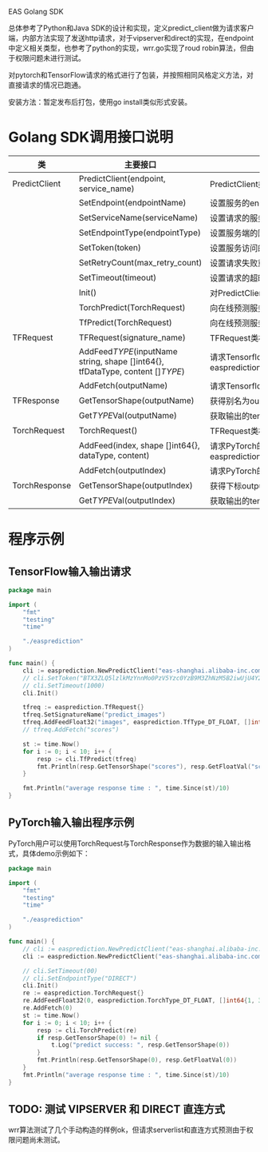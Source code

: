 EAS Golang SDK

总体参考了Python和Java SDK的设计和实现，定义predict_client做为请求客户端，内部方法实现了发送http请求，对于vipserver和direct的实现，在endpoint中定义相关类型，也参考了python的实现，wrr.go实现了roud robin算法，但由于权限问题未进行测试。

对pytorch和TensorFlow请求的格式进行了包装，并按照相同风格定义方法，对直接请求的情况已跑通。

安装方法：暂定发布后打包，使用go install类似形式安装。

# Golang SDK调用接口说明

|类|主要接口|描述|
|-----|------|------|
|PredictClient|PredictClient(endpoint, service_name)|PredictClient类构造器，endpoint是服务端的endpoint地址，对于普通服务设置为默认网关endpoint，如eas-shanghai-intranet.alibaba-inc.com；service_name为服务名字；两个参数不可为空。|
||SetEndpoint(endpointName)|设置服务的endpoint，endpoint的说明见构造函数|
||SetServiceName(serviceName)|设置请求的服务名字|
||SetEndpointType(endpointType)|设置服务端的网关类型，支持默认网关("DEFAULT"或不设置），"VIPSERVER"，"DIRECT"，默认值为空|
||SetToken(token)|设置服务访问的token|
||SetRetryCount(max_retry_count)|设置请求失败重试次数，默认为5；该参数非常重要，对于服务端进程异常或机器异常或网关长连接断开等情况带来的个别请求失败，均需由客户端来重试解决，请勿将其设置为0|
||SetTimeout(timeout)|设置请求的超时时间，单位为ms，默认为5000|
||Init() |对PredictClient对象进行初始化，在上述设置参数的函数执行完成后，同样需要调用Init()函数才会生效|
||TorchPredict(TorchRequest)|向在线预测服务提交一个预测请求，request对象是TorchRequest类，可以输入不同类型的，返回为对应的TorchResponse|
||TfPredict(TorchRequest)|向在线预测服务提交一个预测请求，request对象是TorchRequest类，可以输入不同类型的，返回为对应的TfResponse|
|TFRequest|TFRequest(signature_name)|TFRequest类构建方法，输入为要请求模型的signature_name|
||AddFeed$TYPE$(inputName string, shape []int64{}, tfDataType, content []$TYPE$)|请求Tensorflow的在线预测服务模型时，设置需要输入的Tensor，inputName表示输入Tensor的别名，tfDataType表示输入Tensor的DataType， shape表示输入Tensor的TensorShape，content表示输入Tensor的内容（一维数组展开表示）。DataType支持如下几种类型：easprediction.TfType_DT_FLOAT,easprediction.TfType_DT_DOUBLE,easprediction.TfType_DT_INT8,easprediction.TfType_DT_INT16,easprediction.TfType_DT_INT32,easprediction.TfType_DT_INT64,easprediction.TfType_DT_STRING,easprediction.TfType_DT_BOOL|
||AddFetch(outputName)|请求Tensorflow的在线预测服务模型时，设置需要输出的Tensor的别名，对于savedmodel模型该参数可选，若不设置，则输出所有的outputs，对于frozen model该参数必选|
|TFResponse|GetTensorShape(outputName)|获得别名为ouputname的输出Tensor的TensorShape|
||Get$TYPE$Val(outputName)|获取输出的tensor的数据向量，输出结果以一维数组的形式保存，可配套使用GetTensorShape()获取对应的tensor的shape，将其还原成所需的多维tensor, 其中$TYPE$可选Float, Double, Int, Int64, String, Bool|
|TorchRequest|TorchRequest()|TFRequest类构建方法|
||AddFeed(index, shape []int64{}, dataType, content)|请求PyTorch的在线预测服务模型时，设置需要输入的Tensor，index表示要输入的tensor的下标，dataType表示输入Tensor的DataType， shape表示输入Tensor的TensorShape，content表示输入Tensor的内容（一维数组展开表示）。DataType支持如下几种类型：easprediction.TorchType_DT_FLOAT, easprediction.TorchType_DT_DOUBLE, easprediction.TorchType_DT_INT32, easprediction.TorchType_DT_UINT8, easprediction.TorchType_DT_INT16, easprediction.TorchType_DT_INT8, easprediction.TorchType_DT_INT64, |
||AddFetch(outputIndex)|请求PyTorch的在线预测服务模型时，设置需要输出的Tensor的index，可选，若不设置，则输出所有的outputs|
|TorchResponse|GetTensorShape(outputIndex)|获得下标outputIndex的输出Tensor的TensorShape|
||Get$TYPE$Val(outputIndex)|获取输出的tensor的数据向量，输出结果以一维数组的形式保存，可配套使用GetTensorShape()获取对应的tensor的shape，将其还原成所需的多维tensor, $TYPE$可选Float, Double, Int, Int64|

# 程序示例
## TensorFlow输入输出请求

```go
package main 

import (
	"fmt"
	"testing"
	"time"

	"./easprediction"
)

func main() {
	cli := easprediction.NewPredictClient("eas-shanghai.alibaba-inc.com/", "tf_gosdk_test")
	// cli.SetToken("BTX3ZLQ5lzlkMzYnnMo0PzV5Yzc0YzB9M3ZhNzM5B2iwUjU4Y2MwXA==")
	// cli.SetTimeout(1000)
	cli.Init()

	tfreq := easprediction.TfRequest{}
	tfreq.SetSignatureName("predict_images")
	tfreq.AddFeedFloat32("images", easprediction.TfType_DT_FLOAT, []int64{1, 784}, make([]float32, 784))
	// tfreq.AddFetch("scores")

	st := time.Now()
	for i := 0; i < 10; i++ {
		resp := cli.TfPredict(tfreq)
        fmt.Println(resp.GetTensorShape("scores"), resp.GetFloatVal("scores"))
	}

	fmt.Println("average response time : ", time.Since(st)/10)
}
```


## PyTorch输入输出程序示例
PyTorch用户可以使用TorchRequest与TorchResponse作为数据的输入输出格式，具体demo示例如下：

```go
package main 

import (
	"fmt"
	"testing"
	"time"

	"./easprediction"
)

func main() {
	// cli := easprediction.NewPredictClient("eas-shanghai.alibaba-inc.com", "pytorch-wl-gosdktest")
	cli := easprediction.NewPredictClient("eas-shanghai.alibaba-inc.com", "pytorch_gpu_wl")

	// cli.SetTimeout(00)
	// cli.SetEndpointType("DIRECT")
	cli.Init()
	re := easprediction.TorchRequest{}
	re.AddFeedFloat32(0, easprediction.TorchType_DT_FLOAT, []int64{1, 3, 224, 224}, make([]float32, 150528))
	re.AddFetch(0)
	st := time.Now()
	for i := 0; i < 10; i++ {
		resp := cli.TorchPredict(re)
		if resp.GetTensorShape(0) != nil {
			t.Log("predict success: ", resp.GetTensorShape(0))
		}
		fmt.Println(resp.GetTensorShape(0), resp.GetFloatVal(0))
	}
	fmt.Println("average response time : ", time.Since(st)/10)
}
```

## TODO: 测试 VIPSERVER 和 DIRECT 直连方式
 wrr算法测试了几个手动构造的样例ok，但请求serverlist和直连方式预测由于权限问题尚未测试。